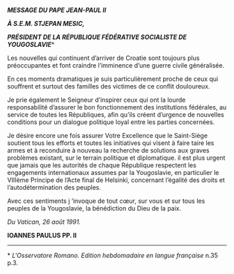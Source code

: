 ***MESSAGE DU PAPE JEAN-PAUL II***

***À S.E.M. STJEPAN MESIC,***

***PRÉSIDENT DE LA RÉPUBLIQUE FÉDÉRATIVE SOCIALISTE DE YOUGOSLAVIE***\*

Les nouvelles qui continuent d’arriver de Croatie sont toujours plus préoccupantes et font craindre l’imminence d’une guerre civile généralisée.

En ces moments dramatiques je suis particulièrement proche de ceux qui souffrent et surtout des familles des victimes de ce conflit douloureux.

Je prie également le Seigneur d’inspirer ceux qui ont la lourde responsabilité d’assurer le bon fonctionnement des institutions fédérales, au service de toutes les Républiques, afin qu’ils créent d’urgence de nouvelles conditions pour un dialogue politique loyal entre les parties concernées.

Je désire encore une fois assurer Votre Excellence que le Saint-Siège soutient tous les efforts et toutes les initiatives qui visent à faire taire les armes et à reconduire à nouveau la recherche de solutions aux graves problèmes existant, sur le terrain politique et diplomatique. il est plus urgent que jamais que les autorités de chaque République respectent les engagements internationaux assumes par la Yougoslavie, en particulier le VIIIème Principe de l’Acte final de Helsinki, concernant l’égalité des droits et l’autodétermination des peuples.

Avec ces sentiments j ‘invoque de tout cœur, sur vous et sur tous les peuples de la Yougoslavie, la bénédiction du Dieu de la paix.

*Du Vatican, 26 août 1991.*

**IOANNES PAULUS PP. II**

* * *

\* *L'Osservatore Romano. Edition hebdomadaire en langue française* n.35 p.3.